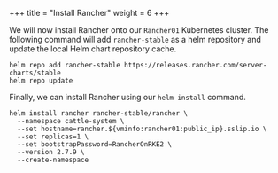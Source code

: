 +++
title = "Install Rancher"
weight = 6
+++

We will now install Rancher onto our `Rancher01` Kubernetes cluster. The following command will add `rancher-stable` as a helm repository and update the local Helm chart repository cache.

```ctr:Rancher01
helm repo add rancher-stable https://releases.rancher.com/server-charts/stable
helm repo update
```

Finally, we can install Rancher using our `helm install` command.

```ctr:Rancher01
helm install rancher rancher-stable/rancher \
  --namespace cattle-system \
  --set hostname=rancher.${vminfo:rancher01:public_ip}.sslip.io \
  --set replicas=1 \
  --set bootstrapPassword=RancherOnRKE2 \
  --version 2.7.9 \
  --create-namespace
```
